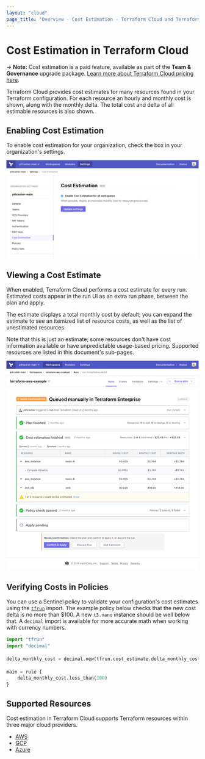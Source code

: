 ```yaml
---
layout: "cloud"
page_title: "Overview - Cost Estimation - Terraform Cloud and Terraform Enterprise"
---
```


# Cost Estimation in Terraform Cloud

-> **Note:** Cost estimation is a paid feature, available as part of the **Team & Governance** upgrade package. [Learn more about Terraform Cloud pricing here](https://www.hashicorp.com/products/terraform/pricing/).

Terraform Cloud provides cost estimates for many resources found in your Terraform configuration. For each resource an hourly and monthly cost is shown, along with the monthly delta. The total cost and delta of all estimable resources is also shown.

## Enabling Cost Estimation

To enable cost estimation for your organization, check the box in your organization's settings.

![enable cost estimation](./images/cost-estimation-enable.png)

## Viewing a Cost Estimate

When enabled, Terraform Cloud performs a cost estimate for every run. Estimated costs appear in the run UI as an extra run phase, between the plan and apply.

The estimate displays a total monthly cost by default; you can expand the estimate to see an itemized list of resource costs, as well as the list of unestimated resources.

Note that this is just an estimate; some resources don't have cost information available or have unpredictable usage-based pricing. Supported resources are listed in this document's sub-pages.

![cost estimation run](./images/cost-estimation-run.png)

## Verifying Costs in Policies

You can use a Sentinel policy to validate your configuration's cost estimates using the [`tfrun`](/docs/cloud/sentinel/import/tfrun.html) import. The example policy below checks that the new cost delta is no more than $100. A new `t3.nano` instance should be well below that. A `decimal` import is available for more accurate math when working with currency numbers.

```python
import "tfrun"
import "decimal"

delta_monthly_cost = decimal.new(tfrun.cost_estimate.delta_monthly_cost)

main = rule {
	delta_monthly_cost.less_than(100)
}
```

## Supported Resources

Cost estimation in Terraform Cloud supports Terraform resources within three major cloud providers.

- [AWS](./aws.html)
- [GCP](./gcp.html)
- [Azure](./azure.html)
